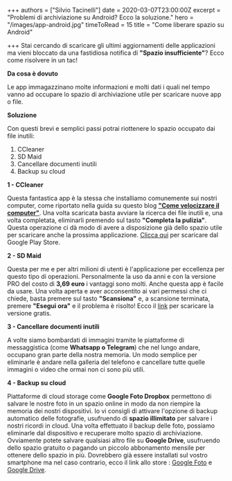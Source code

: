 +++
authors = ["Silvio Tacinelli"]
date = 2020-03-07T23:00:00Z
excerpt = "Problemi di archiviazione su Android? Ecco la soluzione."
hero = "/images/app-android.jpg"
timeToRead = 15
title = "Come liberare spazio su Android"

+++
Stai cercando di scaricare gli ultimi aggiornamenti delle applicazioni ma vieni bloccato da una fastidiosa notifica di **"Spazio insufficiente"**? Ecco come risolvere in un tac!

**Da cosa è dovuto**

Le app immagazzinano molte informazioni e molti dati i quali nel tempo vanno ad occupare lo spazio di archiviazione utile per scaricare nuove app o file.

**Soluzione**

Con questi brevi e semplici passi potrai riottenere lo spazio occupato dai file inutili:

1. CCleaner
2. SD Maid
3. Cancellare documenti inutili
4. Backup su cloud

**1 - CCleaner**

Questa fantastica app è la stessa che installiamo comunemente sui nostri computer, come riportato nella guida su questo blog [**"Come velocizzare il computer"**](https://inuntac.netlify.com/post/come-velocizzare-il-computer/ "Come velocizzare il computer").
Una volta scaricata basta avviare la ricerca dei file inutili e, una volta completata, eliminarli premendo sul tasto **"Completa la pulizia"**. Questa operazione ci dà modo di avere a disposizione già dello spazio utile per scaricare anche la prossima applicazione. [Clicca qui](https://play.google.com/store/apps/details?id=com.piriform.ccleaner&hl=it "CCleaner") per scaricare dal Google Play Store.

**2 - SD Maid**

Questa per me e per altri milioni di utenti è l'applicazione per eccellenza per questo tipo di operazioni. Personalmente la uso da anni e con la versione PRO del costo di **3,69 euro** i vantaggi sono molti. Anche questa app è facile da usare. Una volta aperta e aver acconsentito ai vari permessi che ci chiede, basta premere sul tasto **"Scansiona"** e, a scansione terminata, premere **"Esegui ora"** e il problema è risolto! Ecco il [link](https://play.google.com/store/apps/details?id=eu.thedarken.sdm "SD Maid") per scaricare la versione gratis.

**3 - Cancellare documenti inutili**

A volte siamo bombardati di immagini tramite le piattaforme di messaggistica (come **Whatsapp o Telegram**) che nel lungo andare, occupano gran parte della nostra memoria. Un modo semplice per eliminarle è andare nella galleria del telefono e cancellare tutte quelle immagini  o video che ormai non ci sono più utili.

**4 - Backup su cloud**

Piattaforme di cloud storage come **Google Foto Dropbox** permettono di salvare le nostre foto in un spazio online in modo da non riempire la memoria dei nostri dispositivi. Io vi consigli di attivare l'opzione di backup automatico delle fotografie, usufruendo di **spazio illimitato** per salvare i nostri ricordi in cloud. Una volta effettuato il backup delle foto, possiamo eliminarle dal dispositivo e recuperare molto spazio di archiviazione. Ovviamente potete salvare qualsiasi altro file su **Google Drive**, usufruendo dello spazio gratuito o pagando un piccolo abbonamento mensile per ottenere dello spazio in più. Dovrebbero già essere installati sul vostro smartphone ma nel caso contrario, ecco il link allo store : [Google Foto](https://play.google.com/store/apps/details?id=com.google.android.apps.photos "Google Foto") e [Google Drive](https://play.google.com/store/apps/details?id=com.google.android.apps.docs "Google Drive").